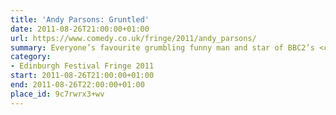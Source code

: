 ```yaml
---
title: 'Andy Parsons: Gruntled'
date: 2011-08-26T21:00:00+01:00
url: https://www.comedy.co.uk/fringe/2011/andy_parsons/
summary: Everyone’s favourite grumbling funny man and star of BBC2’s <cite>Mock The Week</cite>, Andy Parsons returns to the Edinburgh Fringe Festival after 5 years for a limited nine-night only run.
category:
- Edinburgh Festival Fringe 2011
start: 2011-08-26T21:00:00+01:00
end: 2011-08-26T22:00:00+01:00
place_id: 9c7rwrx3+wv
---
```

